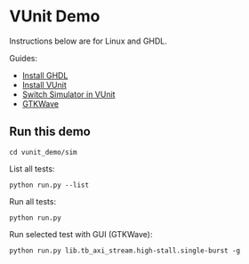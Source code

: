 # VUnit Demo

Instructions below are for Linux and GHDL.

Guides:

* [Install GHDL](https://ghdl.github.io/ghdl/getting.html)
* [Install VUnit](https://vunit.github.io/installing.html)
* [Switch Simulator in VUnit](https://vunit.github.io/cli.html#simulator-selection)
* [GTKWave](https://gtkwave.sourceforge.net/)

## Run this demo

```
cd vunit_demo/sim
```

List all tests:

```
python run.py --list
```

Run all tests:

```
python run.py
```

Run selected test with GUI (GTKWave):

```
python run.py lib.tb_axi_stream.high-stall.single-burst -g
```